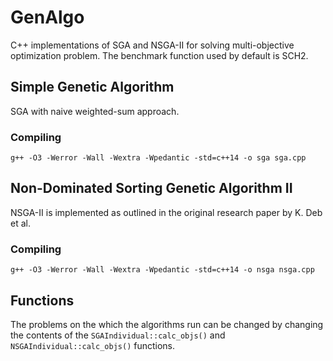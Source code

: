 # GenAlgo

C++ implementations of SGA and NSGA-II for solving multi-objective optimization
problem. The benchmark function used by default is SCH2.

## Simple Genetic Algorithm

SGA with naive weighted-sum approach.

### Compiling

`g++ -O3 -Werror -Wall -Wextra -Wpedantic -std=c++14 -o sga sga.cpp`

## Non-Dominated Sorting Genetic Algorithm II

NSGA-II is implemented as outlined in the original research paper by K. Deb et
al.

### Compiling

`g++ -O3 -Werror -Wall -Wextra -Wpedantic -std=c++14 -o nsga nsga.cpp`

## Functions

The problems on the which the algorithms run can be changed by changing the
contents of the `SGAIndividual::calc_objs()` and
`NSGAIndividual::calc_objs()` functions.
